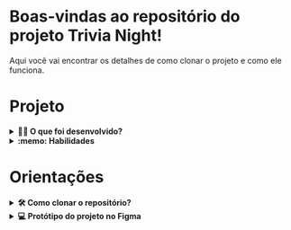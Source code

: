 # Boas-vindas ao repositório do projeto Trivia Night!

Aqui você vai encontrar os detalhes de como clonar o projeto e como ele funciona.

# Projeto

<details>
  <summary><strong>👨‍💻 O que foi desenvolvido?</strong></summary><br />

O projeto é um jogo de perguntas e respostas baseado no jogo **Trivia** _(semelhante a um show do milhão americano)_ utilizando _React e Redux_, desenvolvido em grupo com suas funcionalidades de acordo com as demandas pré definidas em um quadro _Kanban_. A partir dessas demandas, temos uma aplicação onde a pessoa usuária pode:

  - Logar no jogo e, se o email tiver cadastro no site [Gravatar](https://pt.gravatar.com/), ter sua foto associada ao perfil da pessoa usuária.
  - Acessar a página referente ao jogo, onde se deverá escolher uma das respostas disponíveis para cada uma das perguntas apresentadas. A resposta deve ser marcada antes do contador de tempo chegar a zero, caso contrário a resposta deverá ser considerada errada.
  - Ser redirecionada, após 5 perguntas respondidas, para a tela de score, onde o texto mostrado depende do número de acertos.
  - Visualizar a página de ranking, se quiser, ao final de cada jogo.

</details>

<details>
  <summary><strong>:memo: Habilidades</strong></summary><br />

Nesse projeto utilizamos algumas habilidades, como:

  - Criar um store Redux em aplicações React.

  - Criar reducers no Redux em aplicações React.

  - Criar actions no Redux em aplicações React.

  - Criar dispatchers no Redux em aplicações React.

  - Conectar Redux aos componentes React.

  - Criar actions assíncronas na sua aplicação React que faz uso de Redux.

  - Escrever testes para garantir que a aplicação possua uma boa cobertura de testes.
</details>

# Orientações

<details>
  <summary><strong>🛠 Como clonar o repositório?</strong></summary><br />

  1. Clone o repositório

  - Use o comando: `git clone git@github.com:bruna-moraes/trivia-night.git`.
  - Entre na pasta do repositório que você acabou de clonar:
    - `cd trivia-night`

  2. Instale as dependências e inicialize o projeto

  - Instale as dependências:
    - `npm install`
  - Inicialize o projeto:
    - `npm start` (uma nova página deve abrir no seu navegador com a aplicação funcionando)

</details>

<details>
  <summary><strong>💻 Protótipo do projeto no Figma</strong></summary><br />

Além da qualidade do código e do atendimento aos requisitos, um bom layout é um dos aspectos responsáveis por melhorar a usabilidade de uma aplicação, além de torná-la mais atraente.

Para isso, criamos esse [protótipo do Figma](https://www.figma.com/file/ygkc11u8DNDUG0MwsoDIB1/Trivia-Night?node-id=0%3A1) para gerar mais valor no nosso projeto!

</details>
